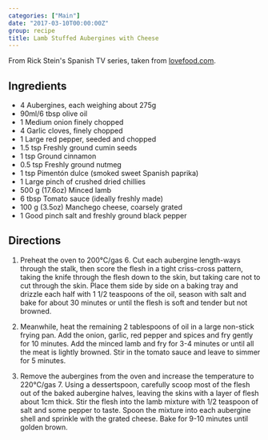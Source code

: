 ```yaml
---
categories: ["Main"]
date: "2017-03-10T00:00:00Z"
group: recipe
title: Lamb Stuffed Aubergines with Cheese
---
```


From Rick Stein's Spanish TV series, taken from [lovefood.com](http://www.lovefood.com/guide/recipes/12888/rick-steins-lambstuffed-aubergines-with-manchego-cheese).

## Ingredients

- 4 Aubergines, each weighing about 275g
- 90ml/6 tbsp olive oil
- 1 Medium onion finely chopped
- 4 Garlic cloves, finely chopped
- 1 Large red pepper, seeded and chopped
- 1.5 tsp Freshly ground cumin seeds
- 1 tsp Ground cinnamon
- 0.5 tsp Freshly ground nutmeg
- 1 tsp Pimentón dulce (smoked sweet Spanish paprika)
- 1 Large pinch of crushed dried chillies
- 500 g (17.6oz) Minced lamb
- 6 tbsp Tomato sauce (ideally freshly made)
- 100 g (3.5oz) Manchego cheese, coarsely grated
- 1 Good pinch salt and freshly ground black pepper

## Directions

1. Preheat the oven to 200°C/gas 6. Cut each aubergine length-ways
   through the stalk, then score the flesh in a tight criss-cross
   pattern, taking the knife through the flesh down to the skin, but
   taking care not to cut through the skin. Place them side by side on
   a baking tray and drizzle each half with 1 1/2 teaspoons of the oil,
   season with salt and bake for about 30 minutes or until the flesh
   is soft and tender but not browned.

2. Meanwhile, heat the remaining 2 tablespoons of oil in a large
   non-stick frying pan. Add the onion, garlic, red pepper and spices
   and fry gently for 10 minutes. Add the minced lamb and fry for 3-4
   minutes or until all the meat is lightly browned. Stir in the
   tomato sauce and leave to simmer for 5 minutes.

3. Remove the aubergines from the oven and increase the temperature to
   220°C/gas 7. Using a dessertspoon, carefully scoop most of the
   flesh out of the baked aubergine halves, leaving the skins with a
   layer of flesh about 1cm thick. Stir the flesh into the lamb
   mixture with 1/2 teaspoon of salt and some pepper to taste. Spoon
   the mixture into each aubergine shell and sprinkle with the grated
   cheese. Bake for 9-10 minutes until golden brown.
